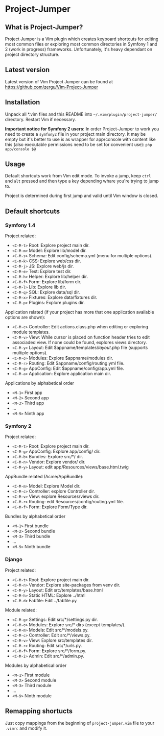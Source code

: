 Project-Jumper
==================

What is Project-Jumper?
-----------------------

Project Jumper is a Vim plugin which creates keyboard shortcuts for editing most common files or exploring most common directories
in Symfony 1 and 2 (work in progress) frameworks. Unfortunately, it's heavy dependant on project directory structure.

Latest version
--------------

Latest version of Vim Project Jumper can be found at https://github.com/zergu/Vim-Project-Jumper

Installation
------------

Unpack all *.vim files and this README into `~/.vim/plugin/project-jumper/` directory. Restart Vim if necessary.

**Important notice for Symfony 2 users:** In order Project-Jumper to work you need to create a `symfony2` file in your project main directory.
It may be empty but it's better to use is as wrapper for app/console with content like this (also executable permissions need to be set for convenient
use):
`php app/console $@`

Usage
-----

Default shortcuts work from Vim edit mode. To invoke a jump, keep `ctrl` and `alt` pressed and then type a key depending whare you're trying to jump to.

Project is determined during first jump and valid until Vim window is closed.

Default shortcuts
-----------------

### Symfony 1.4 ###

Project related:

* `<C-M-t>` Root: Explore project main dir.
* `<C-M-m>` Model: Explore lib/model dir.
* `<C-M-s>` Schema: Edit config/schema.yml (menu for multiple options).
* `<C-M-k>` CSS: Explore web/css dir.
* `<C-M-j>` JS: Explore web/js dir.
* `<C-M-e>` Test: Explore test dir.
* `<C-M-h>` Helper: Explore lib/helper dir.
* `<C-M-f>` Form: Explore lib/form dir.
* `<C-M-l>` Lib: Explore lib dir.
* `<C-M-q>` SQL: Explore data/sql dir.
* `<C-M-x>` Fixtures: Explore data/fixtures dir.
* `<C-M-p>` Plugins: Explore plugins dir.

Application related (if your project has more that one application available options are shown):

* `<C-M-c>` Controller: Edit actions.class.php when editing or exploring module templates.
* `<C-M-v>` View: While cursor is placed on function header tries to edit associaded view. If none could be found, explores views directory.
* `<C-M-y>` Layout: Edit $appname/templates/*layout*.php file (supports multiple options).
* `<C-M-o>` Modules: Explore $appname/modules dir.
* `<C-M-r>` Routing: Edit $appname/config/routing.yml file.
* `<C-M-g>` AppConfig: Edit $appname/config/app.yml file.
* `<C-M-a>` Application: Explore application main dir.

Applications by alphabetical order

* `<M-1>` First app
* `<M-2>` Second app
* `<M-3>` Third app
* …
* `<M-9>` Ninth app

### Symfony 2 ###

Project related:

* `<C-M-t>` Root: Explore project main dir.
* `<C-M-g>` AppConfig: Explore app/config/ dir.
* `<C-M-b>` Bundles: Explore src/\*/ dir.
* `<C-M-n>` Vendor: Explore vendor/ dir.
* `<C-M-y>` Layout: edit app/Resources/views/base.html.twig

AppBundle related (Acme/AppBundle):

* `<C-M-m>` Model: Explore Model dir.
* `<C-M-c>` Controller: explore Controller dir.
* `<C-M-v>` View: explore Resources/views dir.
* `<C-M-r>` Routing: edit Resources/config/routing.yml file.
* `<C-M-f>` Form: Explore Form/Type dir.

Bundles by alphabetical order

* `<M-1>` First bundle
* `<M-2>` Second bundle
* `<M-3>` Third bundle
* …
* `<M-9>` Ninth bundle

### Django ###

Project related:

* `<C-M-t>` Root: Explore project main dir.
* `<C-M-n>` Vendor: Explore site-packages from venv dir.
* `<C-M-y>` Layout: Edit src/templates/base.html
* `<C-M-h>` Static HTML: Explore ../html
* `<C-M-d>` Fabfile: Edit ../fabfile.py

Module related:

* `<C-M-g>` Settings: Edit src/\*/settings.py dir.
* `<C-M-o>` Modules: Explore src/\* dirs (except templates/).
* `<C-M-m>` Models: Edit src/\*/models.py.
* `<C-M-c>` Controller: Edit src/\*/views.py.
* `<C-M-v>` View: Explore src/templates dir.
* `<C-M-r>` Routing: Edit src/\*/urls.py.
* `<C-M-f>` Form: Explore src/\*/form.py.
* `<C-M-i>` Admin: Edit src/\*/admin.py.

Modules by alphabetical order

* `<M-1>` First module
* `<M-2>` Second module
* `<M-3>` Third module
* …
* `<M-9>` Ninth module


Remapping shortucts
-------------------

Just copy mappings from the beginning of `project-jumper.vim` file to your `.vimrc` and modify it.
